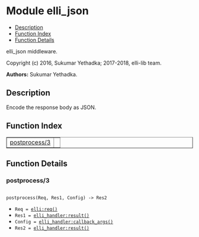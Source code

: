 

# Module elli_json #
* [Description](#description)
* [Function Index](#index)
* [Function Details](#functions)

elli_json middleware.

Copyright (c) 2016, Sukumar Yethadka; 2017-2018, elli-lib team.

__Authors:__ Sukumar Yethadka.

<a name="description"></a>

## Description ##
Encode the response body as JSON.
<a name="index"></a>

## Function Index ##


<table width="100%" border="1" cellspacing="0" cellpadding="2" summary="function index"><tr><td valign="top"><a href="#postprocess-3">postprocess/3</a></td><td></td></tr></table>


<a name="functions"></a>

## Function Details ##

<a name="postprocess-3"></a>

### postprocess/3 ###

<pre><code>
postprocess(Req, Res1, Config) -&gt; Res2
</code></pre>

<ul class="definitions"><li><code>Req = <a href="elli.md#type-req">elli:req()</a></code></li><li><code>Res1 = <a href="elli_handler.md#type-result">elli_handler:result()</a></code></li><li><code>Config = <a href="elli_handler.md#type-callback_args">elli_handler:callback_args()</a></code></li><li><code>Res2 = <a href="elli_handler.md#type-result">elli_handler:result()</a></code></li></ul>

